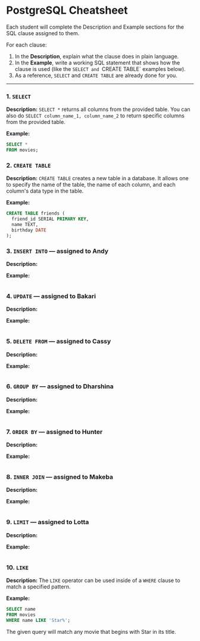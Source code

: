 # PostgreSQL Cheatsheet

Each student will complete the Description and Example sections for the SQL clause assigned to them.

For each clause:

1. In the **Description**, explain what the clause does in plain language.
2. In the **Example**, write a working SQL statement that shows how the clause is used (like the `SELECT and `CREATE TABLE` examples below).
3. As a reference, `SELECT` and `CREATE TABLE` are already done for you.

---

### 1. `SELECT`

**Description:** `SELECT *` returns all columns from the provided table. You can also do `SELECT column_name_1, column_name_2` to return specific columns from the provided table.

**Example:**

```sql
SELECT *
FROM movies;
```

### 2. `CREATE TABLE`

**Description:** `CREATE TABLE` creates a new table in a database. It allows one to specify the name of the table, the name of each column, and each column's data type in the table.

**Example:**

```sql
CREATE TABLE friends (
  friend_id SERIAL PRIMARY KEY,
  name TEXT,
  birthday DATE
);
```

### 3. `INSERT INTO` — assigned to Andy

**Description:**

**Example:**

```sql

```

### 4. `UPDATE` — assigned to Bakari

**Description:**

**Example:**

```sql

```

### 5. `DELETE FROM` — assigned to Cassy

**Description:**

**Example:**

```sql

```

### 6. `GROUP BY` — assigned to Dharshina

**Description:**

**Example:**

```sql

```

### 7. `ORDER BY` — assigned to Hunter

**Description:**

**Example:**

```sql

```

### 8. `INNER JOIN` — assigned to Makeba

**Description:**

**Example:**

```sql

```

### 9. `LIMIT` — assigned to Lotta

**Description:**

**Example:**

```sql

```

### 10. `LIKE`

**Description:**
The `LIKE` operator can be used inside of a `WHERE` clause to match a specified pattern.

**Example:**

```sql
SELECT name
FROM movies
WHERE name LIKE 'Star%';
```

The given query will match any movie that begins with Star in its title.
